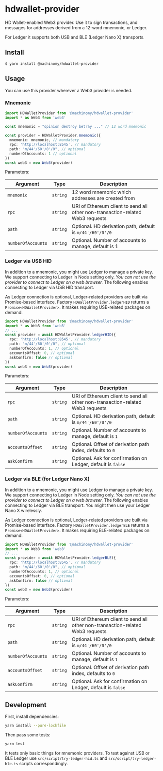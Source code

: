 # hdwallet-provider

HD Wallet-enabled Web3 provider. Use it to sign transactions,
and messages for addresses derived from a 12-word mnemonic, or Ledger.

For Ledger it supports both USB and BLE (Ledger Nano X) transports.

## Install

    $ yarn install @machinomy/hdwallet-provider

## Usage

You can use this provider wherever a Web3 provider is needed.

### Mnemonic

```typescript
import HDWalletProvider from '@machinomy/hdwallet-provider'
import * as Web3 from 'web3'
    
const mnemonic = "opinion destroy betray ..." // 12 word mnemonic

const provider = HDWalletProvider.mnemonic({
  mnemonic: mnemonic, // mandatory
  rpc: 'http://localhost:8545', // mandatory
  path: "m/44'/60'/0'/0", // optional
  numberOfAccounts: 1 // optional
})
const web3 = new Web3(provider)
```

Parameters:

| Argument              | Type     | Description                                                    |
| --------------------- | -------- | -------------------------------------------------------------- |
| `mnemonic`            | `string` | 12 word mnemonic which addresses are created from              |
| `rpc`                 | `string` | URI of Ethereum client to send all other non-transaction-related Web3 requests |
| `path`                | `string` | Optional. HD derivation path, default is `m/44'/60'/0'/0`      |
| `numberOfAccounts`    | `string` | Optional. Number of accounts to manage, default is 1           |

### Ledger via USB HID

In addition to a mnemonic, you might use Ledger to manage a private key. We support connecting to Ledger
in Node setting only. _You can not use the provider to connect to Ledger on a web browser._ The following
enables connecting to Ledger via USB HID transport.

As Ledger connection is optional, Ledger-related providers are built via Promise-based interface.
Factory `HDWalletProvider.ledgerHID` returns a `Promise<HDWalletProvider>`.
It makes requiring USB-related packages on demand.

```typescript
import HDWalletProvider from '@machinomy/hdwallet-provider'
import * as Web3 from 'web3'
// ...
const provider = await HDWalletProvider.ledgerHID({
  rpc: 'http://localhost:8545', // mandatory
  path: "m/44'/60'/0'/0", // optional
  numberOfAccounts: 1, // optional
  accountsOffset: 0, // optional
  askConfirm: false // optional
})
const web3 = new Web3(provider)
```

Parameters:

| Argument              | Type     | Description                                                    |
| --------------------- | -------- | -------------------------------------------------------------- |
| `rpc`                 | `string` | URI of Ethereum client to send all other non-transaction-related Web3 requests |
| `path`                | `string` | Optional. HD derivation path, default is `m/44'/60'/0'/0`      |
| `numberOfAccounts`    | `string` | Optional. Number of accounts to manage, default is `1`         |
| `accountsOffset`      | `string` | Optional. Offset of derivation path index, defaults to `0`     |
| `askConfirm`          | `string` | Optional. Ask for confirmation on Ledger, default is `false`   |

### Ledger via BLE (for Ledger Nano X)

In addition to a mnemonic, you might use Ledger to manage a private key. We support connecting to Ledger
in Node setting only. _You can not use the provider to connect to Ledger on a web browser._ The following
enables connecting to Ledger via BLE transport. You might then use your Ledger Nano X wirelessly.

As Ledger connection is optional, Ledger-related providers are built via Promise-based interface.
Factory `HDWalletProvider.ledgerBLE` returns a `Promise<HDWalletProvider>`.
It makes requiring BLE-related packages on demand.

```typescript
import HDWalletProvider from '@machinomy/hdwallet-provider'
import * as Web3 from 'web3'
// ...
const provider = await HDWalletProvider.ledgerBLE({
  rpc: 'http://localhost:8545', // mandatory
  path: "m/44'/60'/0'/0", // optional
  numberOfAccounts: 1, // optional
  accountsOffset: 0, // optional
  askConfirm: false // optional
})
const web3 = new Web3(provider)
```

Parameters:

| Argument              | Type     | Description                                                    |
| --------------------- | -------- | -------------------------------------------------------------- |
| `rpc`                 | `string` | URI of Ethereum client to send all other non-transaction-related Web3 requests |
| `path`                | `string` | Optional. HD derivation path, default is `m/44'/60'/0'/0`      |
| `numberOfAccounts`    | `string` | Optional. Number of accounts to manage, default is `1`         |
| `accountsOffset`      | `string` | Optional. Offset of derivation path index, defaults to `0`     |
| `askConfirm`          | `string` | Optional. Ask for confirmation on Ledger, default is `false`   |

## Development

First, install dependencies:

```bash
yarn install --pure-lockfile
```

Then pass some tests:

```bash
yarn test
```

It tests only basic things for mnemonic providers. To test against USB or BLE Ledger use `src/script/try-ledger-hid.ts`
and `src/script/try-ledger-ble.ts` scripts correspondingly.

